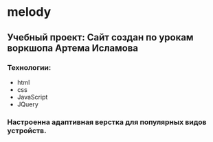 # melody
## Учебный проект: Сайт создан по урокам воркшопа Артема Исламова
### Технологии:
- html 
- css 
- JavaScript 
- JQuery 
### Настроенна адаптивная верстка для популярных видов устройств.

